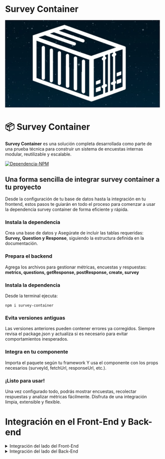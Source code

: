 # **Survey Container** 
![SurveyContainer](https://github.com/FernadoCodeDev/Survey-Container-Documentation/blob/main/Readme/SurveyContainer.png)

# 📦 Survey Container

**Survey Container** es una solución completa desarrollada como parte de una prueba técnica para construir un sistema de encuestas internas modular, reutilizable y escalable.

[![Dependencia-NPM](https://img.shields.io/static/v1?message=Dependencia-NPM&logo=npm&label=&color=CB3837&logoColor=white&labelColor=&style=for-the-badge)](https://www.npmjs.com/package/survey-container)

## Una forma sencilla de integrar survey container a tu proyecto

Desde la configuración de tu base de datos hasta la integración en tu frontend, estos pasos te guiarán en todo el proceso para comenzar a usar la dependencia survey container de forma eficiente y rápida.

### Instala la dependencia

Crea una base de datos y Asegúrate de incluir las tablas requeridas:
**Survey, Question y Response**, siguiendo la estructura definida en la documentación.

### Prepara el backend

Agrega los archivos para gestionar métricas, encuestas y respuestas:
**metrics, questions, getResponse, postResponse, create, survey**

### Instala la dependencia

Desde la terminal ejecuta:

```
npm i survey-container
```

### Evita versiones antiguas

Las versiones anteriores pueden contener errores ya corregidos. Siempre revisa el package.json y actualiza si es necesario para evitar comportamientos inesperados.


### Integra en tu componente 

Importa el paquete según tu framework Y usa el componente con los props necesarios (surveyId, fetchUrl, responseUrl, etc.).

### ¡Listo para usar!

Una vez configurado todo, podrás mostrar encuestas, recolectar respuestas y analizar métricas fácilmente.
Disfruta de una integración limpia, extensible y flexible.


# Integración en el Front-End y Back-end

<details>
<summary> Integración del lado del Front-End </summary>

<details>
<summary> Props del Front </summary>

| Prop               | Tipo                               | Obligatorio | Descripción                                                                                                                                                                                                                                                                           |
| ------------------ | ---------------------------------- | ----------- | ------------------------------------------------------------------------------------------------------------------------------------------------------------------------------------------------------------------------------------------------------------------------------------- |
| `surveyId`         | `string`                           | ✅ Sí        | Es el ID de la encuesta que quieres mostrar. En esta demo se obtiene desde la URL usando `useParams()`.                                                                                                                                                                               |
| `fetchUrl`         | `string`                           | ✅ Sí      | Es la URL base para hacer la solicitud **GET** y obtener los datos de la encuesta. Por ejemplo: `http://localhost:3000/api/surveys/survey.php?id=`. Se añadirá automáticamente el `surveyId` al final.                               |
| `responseUrl`      | `string`                           | ✅ Sí      | Es la URL donde se envían las respuestas con una solicitud **POST**.                                                                                                                                          |
| `onAlert`          | `(message: string, type?: string)` | ❌ No        | Función que se ejecuta para mostrar una alerta dependiendo del estado de la encuesta (error, éxito, advertencia). Puedes personalizarla como quieras (modal, toast, etc.) |
| `apiUrl`           | `string`                           | ❌ No        | Si prefieres una URL base en lugar de `fetchUrl` o `responseUrl` individuales, puedes usar este prop como raíz para los endpoints `/surveys` y `/responses`.                                                                                                   |
| `onSubmit`         | `(responses) => Promise<void>`     | ❌ No        | Si quieres manejar tú mismo el envío de respuestas, puedes pasar tu propia función `onSubmit`. Si no se define, se hará un POST automáticamente a `responseUrl`.                                                                                                                      |
| `loadingText`      | `string`                           | ❌ No        | Texto que se muestra mientras la encuesta está cargando. Por defecto: `"Cargando encuesta..."`.                                                                                                                                                                                       |
| `submitButtonText` | `string`                           | ❌ No        | Texto del botón de envío. Por defecto: `"Enviar respuestas"`.                                                                                                                                                                                                                         |
| `className`        | `string`                           | ❌ No        | Clase CSS personalizada para aplicar estilos adicionales al contenedor del widget.                                                                                                                                                                                                    |

</details>

<details>
<summary> Integración con React </summary>

# Integración con React

El componente **SurveyContainer** te permite integrar encuestas de manera sencilla dentro de tu aplicación desarrollada con React. Con él, puedes mostrar formularios interactivos y personalizables sin necesidad de implementar toda la lógica desde cero.

## Componente

Para utilizar el componente **SurveyWidget** de la dependencia **survey container**, primero debes importarlo en tu proyecto de React. Este componente es flexible, permitiendo usar rutas propias para obtener y guardar encuestas.

Además, puedes integrar librerías de notificaciones como **react-toastify**, lo que facilita mostrar mensajes personalizados, por ejemplo:

- **Encuesta enviada con éxito**
- **Ocurrió un error al cargar la encuesta**

De esta forma, garantizas una mejor experiencia de usuario al manejar tanto confirmaciones como errores dentro de tu aplicación.

```
import React from "react";
import { useParams } from "react-router-dom";
import { SurveyWidget } from "survey-container";

function SurveyContainer() {

  const { surveyId } = useParams();

  return (

    <div className="">
     <SurveyWidget
     surveyId={surveyId}
     fetchUrl="Ruta para obtener encuesta"
     responseUrl="Ruta para guardar respuestas"
     onAlert="Función para mostrar alertas. Puedes usar react-toastify"
     />
    </div>

  );
}

export default SurveyContainer;
```


</details>

<details>
<summary> Integración con Vue </summary>

</details>

<details>
<summary> Integración con Angular </summary>

</details>

</details>



<details>
<summary>  Integración del lado del Back-End </summary>

<details>
<summary> Tablas de la base de datos </summary>

</details>

<details>
<summary> Integración con PHP </summary>

</details>

<details>
<summary> Integración con Node.JS </summary>

</details>

</details>






















